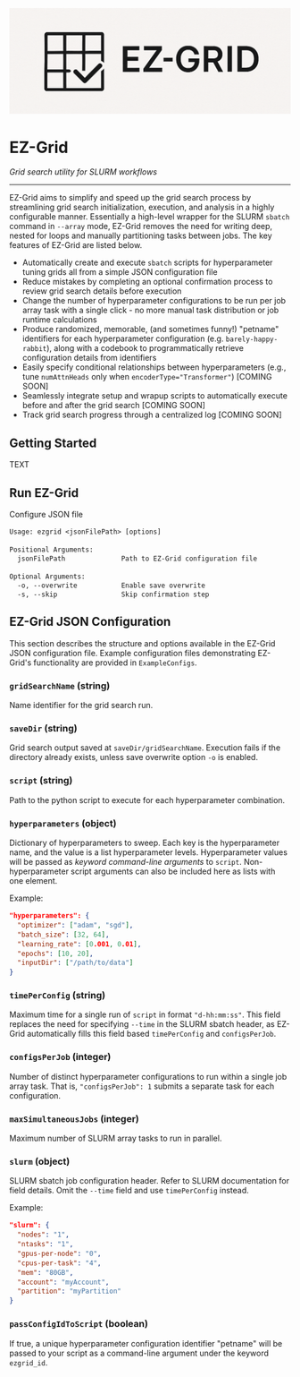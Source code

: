 ![EZ-Grid logo](logo.png)

# EZ-Grid
*Grid search utility for SLURM workflows*

-------

EZ-Grid aims to simplify and speed up the grid search process by streamlining grid search initialization, execution, and analysis in a highly configurable manner. Essentially a high-level wrapper for the SLURM `sbatch` command in `--array` mode, EZ-Grid removes the need for writing deep, nested for loops and manually partitioning tasks between jobs. The key features of EZ-Grid are listed below.

* Automatically create and execute `sbatch` scripts for hyperparameter tuning grids all from a simple JSON configuration file
* Reduce mistakes by completing an optional confirmation process to review grid search details before execution
* Change the number of hyperparameter configurations to be run per job array task with a single click - no more manual task distribution or job runtime calculations
* Produce randomized, memorable, (and sometimes funny!) "petname" identifiers for each hyperparameter configuration (e.g. `barely-happy-rabbit`), along with a codebook to programmatically retrieve configuration details from identifiers
* Easily specify conditional relationships between hyperparameters (e.g., tune `numAttnHeads` only when `encoderType="Transformer"`) [COMING SOON]
* Seamlessly integrate setup and wrapup scripts to automatically execute before and after the grid search [COMING SOON]
* Track grid search progress through a centralized log [COMING SOON]

## Getting Started

TEXT

## Run EZ-Grid

Configure JSON file

```
Usage: ezgrid <jsonFilePath> [options]

Positional Arguments:
  jsonFilePath              Path to EZ-Grid configuration file

Optional Arguments:
  -o, --overwrite           Enable save overwrite
  -s, --skip                Skip confirmation step
```

## EZ-Grid JSON Configuration

This section describes the structure and options available in the EZ-Grid JSON configuration file. Example configuration files demonstrating EZ-Grid's functionality are provided in `ExampleConfigs`.

### `gridSearchName` (string)
Name identifier for the grid search run.

### `saveDir` (string)
Grid search output saved at `saveDir/gridSearchName`. Execution fails if the directory already exists, unless save overwrite option `-o` is enabled.

### `script` (string)
Path to the python script to execute for each hyperparameter combination.

### `hyperparameters` (object)
Dictionary of hyperparameters to sweep. Each key is the hyperparameter name, and the value is a list hyperparameter levels. Hyperparameter values will be passed as _keyword command-line arguments_ to `script`. Non-hyperparameter script arguments can also be included here as lists with one element.

Example:
```json
"hyperparameters": {
  "optimizer": ["adam", "sgd"],
  "batch_size": [32, 64],
  "learning_rate": [0.001, 0.01],
  "epochs": [10, 20],
  "inputDir": ["/path/to/data"]
}
```

### `timePerConfig` (string)
Maximum time for a single run of `script` in format `"d-hh:mm:ss"`. This field replaces the need for specifying `--time` in the SLURM sbatch header, as EZ-Grid automatically fills this field based `timePerConfig` and `configsPerJob`.

### `configsPerJob` (integer)
Number of distinct hyperparameter configurations to run within a single job array task. That is, `"configsPerJob": 1` submits a separate task for each configuration.

### `maxSimultaneousJobs` (integer)
Maximum number of SLURM array tasks to run in parallel.

### `slurm` (object)
SLURM sbatch job configuration header. Refer to SLURM documentation for field details. Omit the `--time` field and use `timePerConfig` instead.

Example:

```json
"slurm": {
  "nodes": "1",
  "ntasks": "1",
  "gpus-per-node": "0",
  "cpus-per-task": "4",
  "mem": "80GB",
  "account": "myAccount",
  "partition": "myPartition"
}
```

### `passConfigIdToScript` (boolean)
If true, a unique hyperparameter configuration identifier "petname" will be passed to your script as a command-line argument under the keyword `ezgrid_id`.

